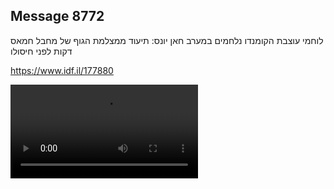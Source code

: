 ## Message 8772

לוחמי עוצבת הקומנדו נלחמים במערב חאן יונס:
תיעוד ממצלמת הגוף של מחבל חמאס דקות לפני חיסולו

https://www.idf.il/177880

![Video](8772/8772_media.mp4)
